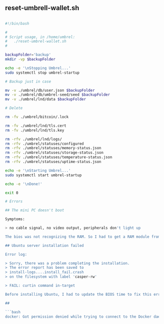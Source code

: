 


## reset-umbrell-wallet.sh

```bash

#!/bin/bash

#
# Script usage, in /home/umbrel:
#   ./reset-umbrel-wallet.sh
#

backupFolder='backup'
mkdir -vp $backupFolder

echo -e '\nStopping Umbrel...'
sudo systemctl stop umbrel-startup

# Backup just in case

mv -v ./umbrel/db/user.json $backupFolder
mv -v ./umbrel/db/umbrel-seed/seed $backupFolder
mv -v ./umbrel/lnd/data $backupFolder

# Delete

rm -fv ./umbrel/bitcoin/.lock

rm -fv ./umbrel/lnd/tls.cert
rm -fv ./umbrel/lnd/tls.key

rm -rfv ./umbrel/lnd/logs/
rm -rfv ./umbrel/statuses/configured
rm -rfv ./umbrel/statuses/memory-status.json
rm -rfv ./umbrel/statuses/storage-status.json
rm -rfv ./umbrel/statuses/temperature-status.json
rm -rfv ./umbrel/statuses/uptime-status.json

echo -e '\nStarting Umbrel...'
sudo systemctl start umbrel-startup

echo -e '\nDone!'

exit 0

# Errors

## The mini PC doesn't boot

Symptoms:

> no cable signal, no video output, peripherals don't light up

The bios was not recognizing the RAM. So I had to get a RAM module from a different manufacturer.

## Ubuntu server installation failed

Error log:

> Sorry, there was a problem completing the installation.
> The error report has been saved to
> install-logs....install_fail.crash
> on the filesystem with label 'casper-rw'

> FAIL: curtin command in-target

Before installing Ubuntu, I had to update the BIOS time to fix this error. This is an Ubuntu bug ([#1779757](https://bugs.launchpad.net/ubuntu/+bug/1779757)) that appears to affect some older hardware.

##

```bash
docker: Got permission denied while trying to connect to the Docker daemon socket at unix:///var/run/docker.sock: Post "http://%2Fvar%2Frun%2Fdocker.sock/v1.24/containers/create": dial unix /var/run/docker.sock: connect: permission denied.
```

